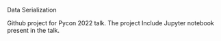 Data Serialization 

Github project for Pycon 2022 talk. The project Include Jupyter notebook present in the talk.

